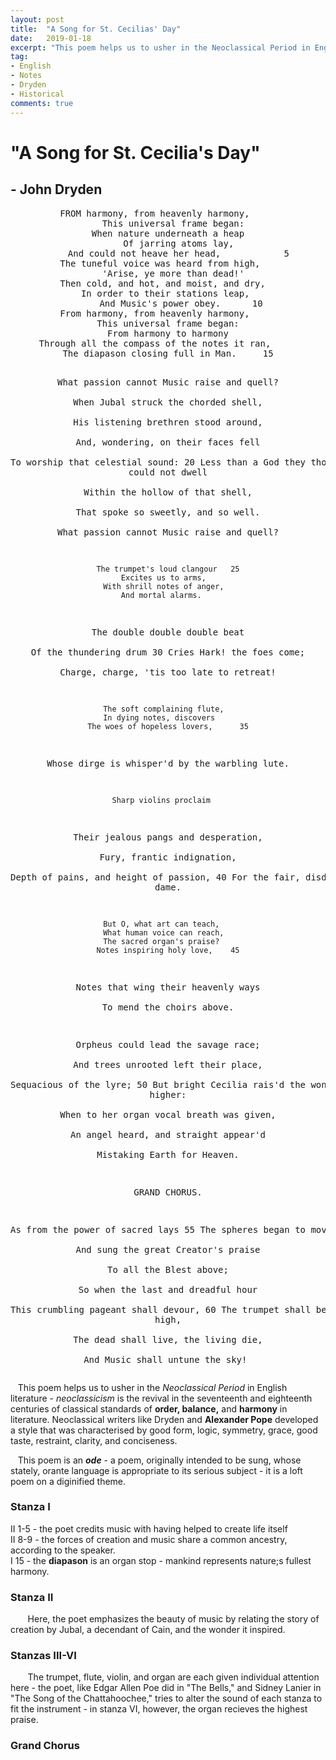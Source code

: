 ```yaml
---
layout: post
title:  "A Song for St. Cecilias' Day"
date:   2019-01-18
excerpt: "This poem helps us to usher in the Neoclassical Period in English literature. Neoclassicism is the revival in the seventeenth and eighteenth centuries of classical standards of order, balance, and harmony in literature."
tag:
- English
- Notes
- Dryden
- Historical
comments: true
---
```

# "A Song for St. Cecilia's Day"
## - John Dryden

<center><pre>
FROM harmony, from heavenly harmony,	 
      This universal frame began:	 
  When nature underneath a heap	 
      Of jarring atoms lay,	 
    And could not heave her head,	         5
The tuneful voice was heard from high,	 
    'Arise, ye more than dead!'	 
Then cold, and hot, and moist, and dry,	 
  In order to their stations leap,	 
     And Music's power obey.	  10
From harmony, from heavenly harmony,	 
   This universal frame began:	 
   From harmony to harmony	 
Through all the compass of the notes it ran,	 
The diapason closing full in Man.	  15
 
What passion cannot Music raise and quell?	 
    When Jubal struck the chorded shell,	 
  His listening brethren stood around,	 
    And, wondering, on their faces fell	 
  To worship that celestial sound:	  20
Less than a God they thought there could not dwell	 
    Within the hollow of that shell,	 
    That spoke so sweetly, and so well.	 
What passion cannot Music raise and quell?	 
 
    The trumpet's loud clangour	  25
      Excites us to arms,	 
    With shrill notes of anger,	 
      And mortal alarms.	 
  The double double double beat	 
      Of the thundering drum	  30
      Cries Hark! the foes come;	 
  Charge, charge, 'tis too late to retreat!	 
 
    The soft complaining flute,	 
    In dying notes, discovers	 
    The woes of hopeless lovers,	  35
Whose dirge is whisper'd by the warbling lute.	 
 
    Sharp violins proclaim	 
  Their jealous pangs and desperation,	 
  Fury, frantic indignation,	 
  Depth of pains, and height of passion,	  40
    For the fair, disdainful dame.	 
 
    But O, what art can teach,	 
    What human voice can reach,	 
      The sacred organ's praise?	 
    Notes inspiring holy love,	  45
  Notes that wing their heavenly ways	 
    To mend the choirs above.	 
 
  Orpheus could lead the savage race;	 
  And trees unrooted left their place,	 
    Sequacious of the lyre;	  50
But bright Cecilia rais'd the wonder higher:	 
When to her organ vocal breath was given,	 
  An angel heard, and straight appear'd	 
    Mistaking Earth for Heaven.	 
 
GRAND CHORUS.


As from the power of sacred lays	  55
  The spheres began to move,	 
And sung the great Creator's praise	 
  To all the Blest above;	 
So when the last and dreadful hour	 
This crumbling pageant shall devour,	  60
The trumpet shall be heard on high,	 
The dead shall live, the living die,	 
And Music shall untune the sky!
</pre></center>

&nbsp;&nbsp;&nbsp;This poem helps us to usher in the *Neoclassical Period* in English literature - *neoclassicism* is the revival in the seventeenth and eighteenth centuries of classical standards of **order, balance,** and **harmony** in literature. Neoclassical writers like Dryden and **Alexander Pope** developed a style that was characterised by good form, logic, symmetry, grace, good taste, restraint, clarity, and conciseness.

&nbsp;&nbsp;&nbsp;This poem is an ***ode*** - a poem, originally intended to be sung, whose stately, orante language is appropriate to its serious subject - it is a loft poem on a diginified theme.

### Stanza I
II 1-5 - the poet credits music with having helped to create life itself  
II 8-9 - the forces of creation and music share a common ancestry, according to the speaker.  
I 15 - the **diapason** is an organ stop - mankind represents nature;s fullest harmony.

### Stanza II  
&nbsp;&nbsp;&nbsp;&nbsp;&nbsp;&nbsp; Here, the poet emphasizes the beauty of music by relating the story of creation by Jubal, a decendant of Cain, and the wonder it inspired.

### Stanzas III-VI  
&nbsp;&nbsp;&nbsp;&nbsp;&nbsp;&nbsp; The trumpet, flute, violin, and organ are each given individual attention here - the poet, like Edgar Allen Poe did in "The Bells," and Sidney Lanier in "The Song of the Chattahoochee," tries to alter the sound of each stanza to fit the instrument - in stanza VI, however, the organ recieves the highest praise.

### Grand Chorus  
